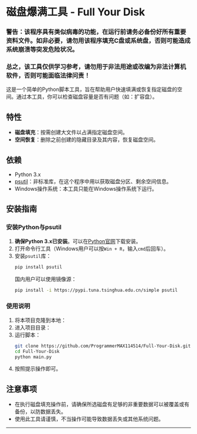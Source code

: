 # 磁盘爆满工具 - Full Your Disk

### 警告：该程序具有类似病毒的功能，在运行前请务必备份好所有重要资料文件。如非必要，请勿用该程序填充C盘或系统盘，否则可能造成系统崩溃等突发危险状况。
### 总之，该工具仅供学习参考，请勿用于非法用途或改编为非法计算机软件，否则可能面临法律问责！

这是一个简单的Python脚本工具，旨在帮助用户快速填满或恢复指定磁盘的空间。通过本工具，你可以检查磁盘容量是否有问题（如：扩容盘）。
## 特性

- **磁盘填充**：按需创建大文件以占满指定磁盘空间。
- **空间恢复**：删除之前创建的隐藏目录及其内容，恢复磁盘空间。

## 依赖

- Python 3.x
- [psutil](https://pypi.org/project/psutil/)：非标准库，在这个程序中用以获取磁盘分区、剩余空间信息。
- Windows操作系统：本工具只能在Windows操作系统下运行。

## 安装指南

### 安装Python与psutil

1. **确保Python 3.x已安装**。可以在[Python官网](https://www.python.org/downloads/)下载安装。
2. 打开命令行工具（Windows用户可以按`Win + R`，输入`cmd`后回车）。
3. 安装`psutil`库：
   ```bash
   pip install psutil
   ```
   国内用户可以使用镜像源：
   ```bash
   pip install -i https://pypi.tuna.tsinghua.edu.cn/simple psutil
   ```
### 使用说明

1. 将本项目克隆到本地：
2. 进入项目目录：
3. 运行脚本：
   ```bash
   git clone https://github.com/ProgrammerMAX114514/Full-Your-Disk.git
   cd Full-Your-Disk
   python main.py
   ```
4. 按照提示操作即可。

## 注意事项

- 在执行磁盘填充操作前，请确保所选磁盘有足够的非重要数据可以被覆盖或有备份，以防数据丢失。
- 使用此工具请谨慎，不当操作可能导致数据丢失或其他系统问题。

---
